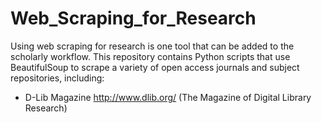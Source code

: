 # Web_Scraping_for_Research

Using web scraping for research is one tool that can be added to the scholarly workflow. This repository contains Python scripts that use BeautifulSoup to scrape a variety of open access journals and subject repositories, including: 

- D-Lib Magazine http://www.dlib.org/ (The Magazine of Digital Library Research)
